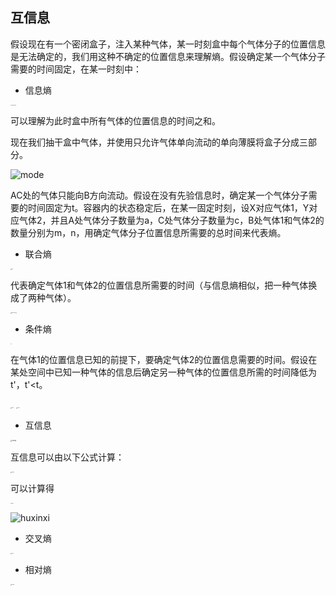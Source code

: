 ## 互信息

​		假设现在有一个密闭盒子，注入某种气体，某一时刻盒中每个气体分子的位置信息是无法确定的，我们用这种不确定的位置信息来理解熵。假设确定某一个气体分子需要的时间固定，在某一时刻中：

- 信息熵

<img src="https://mengxiangjie12138-images.oss-cn-beijing.aliyuncs.com/information-entropy.png" alt="information" style="zoom:10%;" />

可以理解为此时盒中所有气体的位置信息的时间之和。

​		现在我们抽干盒中气体，并使用只允许气体单向流动的单向薄膜将盒子分成三部分。

![mode](http://mengxiangjie12138-images.oss-cn-beijing.aliyuncs.com/%E4%BA%92%E4%BF%A1%E6%81%AF-mode.png)

AC处的气体只能向B方向流动。假设在没有先验信息时，确定某一个气体分子需要的时间固定为t。容器内的状态稳定后，在某一固定时刻，设X对应气体1，Y对应气体2，并且A处气体分子数量为a，C处气体分子数量为c，B处气体1和气体2的数量分别为m，n，用确定气体分子位置信息所需要的总时间来代表熵。

- 联合熵

<img src="https://mengxiangjie12138-images.oss-cn-beijing.aliyuncs.com/joint-entropy.png" alt="joint" style="zoom:10%;" />

代表确定气体1和气体2的位置信息所需要的时间（与信息熵相似，把一种气体换成了两种气体）。

<img src="http://mengxiangjie12138-images.oss-cn-beijing.aliyuncs.com/combination-entropy-mode.png" alt="lianheshang" style="zoom:10%;" />

- 条件熵

<img src="http://mengxiangjie12138-images.oss-cn-beijing.aliyuncs.com/conditional-entropy.png" alt="1" style="zoom:10%;" />

在气体1的位置信息已知的前提下，要确定气体2的位置信息需要的时间。假设在某处空间中已知一种气体的信息后确定另一种气体的位置信息所需的时间降低为t'，t'<t。

<img src="http://mengxiangjie12138-images.oss-cn-beijing.aliyuncs.com/conditional-entropy-mode-1.png" alt="mode" style="zoom:10%;" />

<img src="http://mengxiangjie12138-images.oss-cn-beijing.aliyuncs.com/conditional-entropy-mode-2.png" alt="mode" style="zoom:10%;" />

- 互信息

<img src="https://mengxiangjie12138-images.oss-cn-beijing.aliyuncs.com/mutual-information.png" alt="mutual" style="zoom:15%;" />

互信息可以由以下公式计算：

<img src="http://mengxiangjie12138-images.oss-cn-beijing.aliyuncs.com/mutual-information1.png" alt="huxinxi" style="zoom:10%;" />

可以计算得

<img src="http://mengxiangjie12138-images.oss-cn-beijing.aliyuncs.com/mutual-information-mode-1.png" alt="mutal" style="zoom:10%;" />



![huxinxi](https://mengxiangjie12138-images.oss-cn-beijing.aliyuncs.com/%E4%BA%92%E4%BF%A1%E6%81%AF.jpg)



- 交叉熵

<img src="https://mengxiangjie12138-images.oss-cn-beijing.aliyuncs.com/cross-entropy.png" alt="cross" style="zoom:10%;" />

- 相对熵

<img src="https://mengxiangjie12138-images.oss-cn-beijing.aliyuncs.com/relative-entropy.png" alt="related" style="zoom:10%;" />













